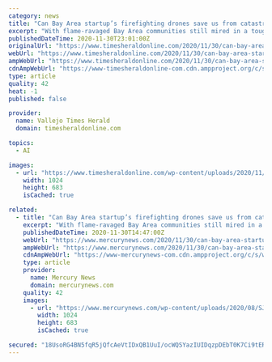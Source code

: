 ```yaml
---
category: news
title: "Can Bay Area startup’s firefighting drones save us from catastrophe?"
excerpt: "With flame-ravaged Bay Area communities still mired in a tough recovery after California’s worst fire season destroyed more than 1,000 Bay Area homes, a Silicon Valley startup says its artificially intelligent firefighting drones could help stop future catastrophes."
publishedDateTime: 2020-11-30T23:01:00Z
originalUrl: "https://www.timesheraldonline.com/2020/11/30/can-bay-area-startups-firefighting-drones-save-us-from-catastrophe/"
webUrl: "https://www.timesheraldonline.com/2020/11/30/can-bay-area-startups-firefighting-drones-save-us-from-catastrophe/"
ampWebUrl: "https://www.timesheraldonline.com/2020/11/30/can-bay-area-startups-firefighting-drones-save-us-from-catastrophe/amp/"
cdnAmpWebUrl: "https://www-timesheraldonline-com.cdn.ampproject.org/c/s/www.timesheraldonline.com/2020/11/30/can-bay-area-startups-firefighting-drones-save-us-from-catastrophe/amp/"
type: article
quality: 42
heat: -1
published: false

provider:
  name: Vallejo Times Herald
  domain: timesheraldonline.com

topics:
  - AI

images:
  - url: "https://www.timesheraldonline.com/wp-content/uploads/2020/11/SJM-L-FIRESUN-0824-1.jpg?w=1024&h=683"
    width: 1024
    height: 683
    isCached: true

related:
  - title: "Can Bay Area startup’s firefighting drones save us from catastrophe?"
    excerpt: "With flame-ravaged Bay Area communities still mired in a tough recovery after California’s worst fire season destroyed more than 1,000 Bay Area homes, a Silicon Valley startup says its artificially intelligent firefighting drones could help stop future catastrophes."
    publishedDateTime: 2020-11-30T14:47:00Z
    webUrl: "https://www.mercurynews.com/2020/11/30/can-bay-area-startups-firefighting-drones-save-us-from-catastrophe/"
    ampWebUrl: "https://www.mercurynews.com/2020/11/30/can-bay-area-startups-firefighting-drones-save-us-from-catastrophe/amp/"
    cdnAmpWebUrl: "https://www-mercurynews-com.cdn.ampproject.org/c/s/www.mercurynews.com/2020/11/30/can-bay-area-startups-firefighting-drones-save-us-from-catastrophe/amp/"
    type: article
    provider:
      name: Mercury News
      domain: mercurynews.com
    quality: 42
    images:
      - url: "https://www.mercurynews.com/wp-content/uploads/2020/08/SJM-L-FIRESUN-0824-1.jpg?w=1024&h=683"
        width: 1024
        height: 683
        isCached: true

secured: "18UsoRG4BN5fqR5jQfcAeVtIDxQB1UuI/ocWQSYazIUIDqzpDEbT0K7Ci9tERyxl4vb8Xgdj3eAWAm0L3/CdGdeawx7JORnjlqQZ1r5zJMiKSNKWVBcDcoz1sQcSC0TaRXxEziiLK3Eg6N2mL7iJagEy+2G/YtTxIAx6JOvImdtTqgtnvodkxjgQbhYNq2sqpJEtF4rVmaH77ucr+TqgnOdpBGhrY7A48SzEc5OqwaBLighpzJYCLBBrG8oTf3Fqh7aQXon4nmy4ogpeikvQjsOFYlnueKE8uy+WZ1g5cnwEEHjHP03vYjsQP43tM3wRW4ogB1nin4fHYtm/7rDLy3Qeq1jrQDvasJbuzqLyz50=;O39ASQyA6yxOlziFLIRB9w=="
---
```


